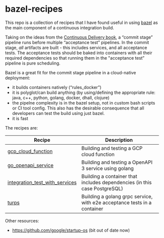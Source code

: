 # bazel-recipes

This repo is a collection of recipes that I have found useful in using [bazel](https://bazel.build/) as the main 
component of a continuous integration build.

Taking on the ideas from the [Continuous Delivery book](https://continuousdelivery.com/), a “commit stage” pipeline
runs before multiple “acceptance test” pipelines.  In the commit stage, _all_ artifacts are built - this includes
services, and all acceptance tests.  The acceptance tests should be baked into containers with all their required
dependencies so that running them in the "acceptance test” pipeline is pure scheduling.

Bazel is a great fit for the commit stage pipeline in a cloud-native deployment:
* it builds containers natively (“rules_docker”)
* it is polyglot/can build anything (by using/defining the appropriate rule: java, c++, python, golang, docker, dhall,
 clojure)
* the pipelne complexity is in the bazel setup, not in custom bash scripts or CI tool config. This also has the
 desirable consequence that all developers can test the build using just bazel.
* it is fast

The recipes are:

| Recipe                         | Description |
|--------------------------------|-------------|
| [gcp_cloud_function](/gcp_cloud_function/README.md) | Building and testing a GCP cloud function |
| [go_openapi_service](/go_openapi_service/README.md) | Building and testing a OpenAPI 3 service using golang |
| [integration_test_with_services](/integration_test_with_services/README.md) | Building a container that includes dependencies (in this case PostgreSQL) |
| [turps](/turps/README.md)  | Building a golang grpc service, with e2e acceptance tests in a container |

Other resources:

* https://github.com/google/startup-os (bit out of date now)
